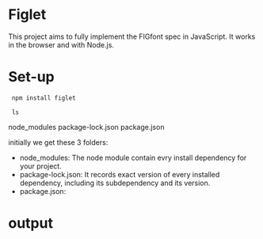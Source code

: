 # Figlet
This project aims to fully implement the FIGfont spec in JavaScript. It works in the browser and with Node.js.

# Set-up

```bash
 npm install figlet
```

```
 ls
```
node_modules  package-lock.json  package.json

initially we get these 3 folders:<br>

- node_modules: The node module contain evry install dependency for your project.<br>
- package-lock.json: It records exact version of every installed dependency, including its subdependency and its version.<br>
- package.json: <br>

# output



